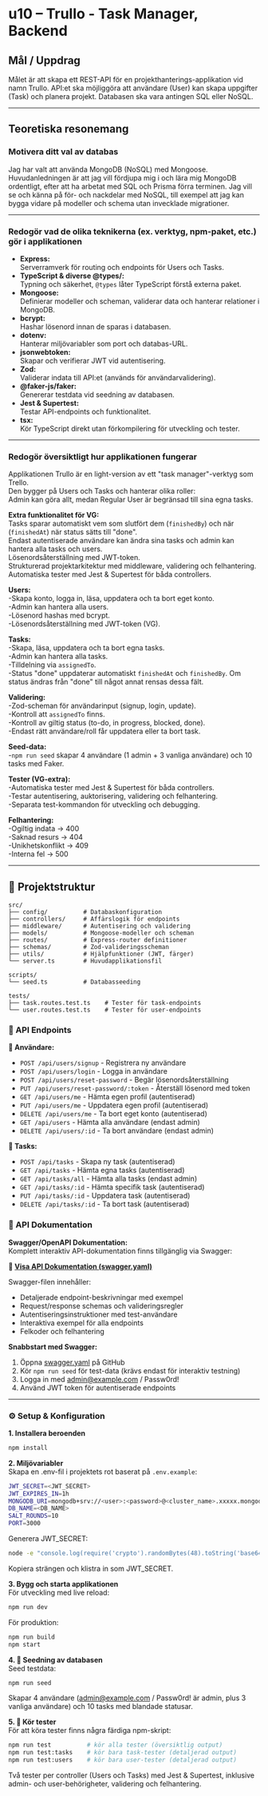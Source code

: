 # u10 – Trullo - Task Manager, Backend

## Mål / Uppdrag

Målet är att skapa ett REST-API för en projekthanterings-applikation vid namn Trullo. API\:et ska möjliggöra att användare (User) kan skapa uppgifter (Task) och planera projekt. Databasen ska vara antingen SQL eller NoSQL.

***

## Teoretiska resonemang  
### Motivera ditt val av databas  
Jag har valt att använda MongoDB (NoSQL) med Mongoose. Huvudanledningen är att jag vill fördjupa mig i och lära mig MongoDB ordentligt, efter att ha arbetat med SQL och Prisma förra terminen. Jag vill se och känna på för- och nackdelar med NoSQL, till exempel att jag kan bygga vidare på modeller och schema utan invecklade migrationer.  

***

### Redogör vad de olika teknikerna (ex. verktyg, npm-paket, etc.) gör i applikationen  
- **Express:**  
Serverramverk för routing och endpoints för Users och Tasks.  
- **TypeScript & diverse @types/:**  
Typning och säkerhet, `@types` låter TypeScript förstå externa paket.  
- **Mongoose:**  
Definierar modeller och scheman, validerar data och hanterar relationer i MongoDB.  
- **bcrypt:**  
Hashar lösenord innan de sparas i databasen.  
- **dotenv:**  
Hanterar miljövariabler som port och databas-URL.  
- **jsonwebtoken:**  
Skapar och verifierar JWT vid autentisering.  
- **Zod:**  
Validerar indata till API:et (används för användarvalidering).  
- **@faker-js/faker:**  
Genererar testdata vid seedning av databasen.  
- **Jest & Supertest:**  
Testar API-endpoints och funktionalitet.  
- **tsx:**  
Kör TypeScript direkt utan förkompilering för utveckling och tester.  

***

### Redogör översiktligt hur applikationen fungerar  
Applikationen Trullo är en light-version av ett "task manager"-verktyg som Trello.  
Den bygger på Users och Tasks och hanterar olika roller:  
Admin kan göra allt, medan Regular User är begränsad till sina egna tasks.  

**Extra funktionalitet för VG:**  
Tasks sparar automatiskt vem som slutfört dem (`finishedBy`) och när (`finishedAt`) när status sätts till "done".  
Endast autentiserade användare kan ändra sina tasks och admin kan hantera alla tasks och users.  
Lösenordsåterställning med JWT-token.  
Strukturerad projektarkitektur med middleware, validering och felhantering.  
Automatiska tester med Jest & Supertest för båda controllers.  
  

**Users:**  
-Skapa konto, logga in, läsa, uppdatera och ta bort eget konto.  
-Admin kan hantera alla users.  
-Lösenord hashas med bcrypt.  
-Lösenordsåterställning med JWT-token (VG).

**Tasks:**  
-Skapa, läsa, uppdatera och ta bort egna tasks.  
-Admin kan hantera alla tasks.  
-Tilldelning via `assignedTo`.  
-Status "done" uppdaterar automatiskt `finishedAt` och `finishedBy`. Om status ändras från "done" till något annat rensas dessa fält.  

**Validering:**  
-Zod-scheman för användarinput (signup, login, update).  
-Kontroll att `assignedTo` finns.  
-Kontroll av giltig status (to-do, in progress, blocked, done).  
-Endast rätt användare/roll får uppdatera eller ta bort task.  

**Seed-data:**  
-`npm run seed` skapar 4 användare (1 admin + 3 vanliga användare) och 10 tasks med Faker.  

**Tester (VG-extra):**  
-Automatiska tester med Jest & Supertest för båda controllers.  
-Testar autentisering, auktorisering, validering och felhantering.  
-Separata test-kommandon för utveckling och debugging.

**Felhantering:**  
-Ogiltig indata → 400  
-Saknad resurs → 404  
-Unikhetskonflikt → 409  
-Interna fel → 500  

***

## 📁 Projektstruktur

```
src/
├── config/          # Databaskonfiguration
├── controllers/     # Affärslogik för endpoints
├── middleware/      # Autentisering och validering
├── models/          # Mongoose-modeller och scheman
├── routes/          # Express-router definitioner
├── schemas/         # Zod-valideringsscheman
├── utils/           # Hjälpfunktioner (JWT, färger)
└── server.ts        # Huvudapplikationsfil

scripts/
└── seed.ts          # Databasseeding

tests/
├── task.routes.test.ts    # Tester för task-endpoints
└── user.routes.test.ts    # Tester för user-endpoints
```

### 🔌 API Endpoints

**👤 Användare:**
- `POST /api/users/signup` - Registrera ny användare
- `POST /api/users/login` - Logga in användare
- `POST /api/users/reset-password` - Begär lösenordsåterställning
- `PUT /api/users/reset-password/:token` - Återställ lösenord med token
- `GET /api/users/me` - Hämta egen profil (autentiserad)
- `PUT /api/users/me` - Uppdatera egen profil (autentiserad)
- `DELETE /api/users/me` - Ta bort eget konto (autentiserad)
- `GET /api/users` - Hämta alla användare (endast admin)
- `DELETE /api/users/:id` - Ta bort användare (endast admin)

**📝 Tasks:**
- `POST /api/tasks` - Skapa ny task (autentiserad)
- `GET /api/tasks` - Hämta egna tasks (autentiserad)
- `GET /api/tasks/all` - Hämta alla tasks (endast admin)
- `GET /api/tasks/:id` - Hämta specifik task (autentiserad)
- `PUT /api/tasks/:id` - Uppdatera task (autentiserad)
- `DELETE /api/tasks/:id` - Ta bort task (autentiserad)

### 📖 API Dokumentation

**Swagger/OpenAPI Dokumentation:**  
Komplett interaktiv API-dokumentation finns tillgänglig via Swagger:

**🔗 [Visa API Dokumentation (swagger.yaml)](./swagger.yaml)**

Swagger-filen innehåller:
- Detaljerade endpoint-beskrivningar med exempel
- Request/response schemas och valideringsregler  
- Autentiseringsinstruktioner med test-användare
- Interaktiva exempel för alla endpoints
- Felkoder och felhantering

**Snabbstart med Swagger:**
1. Öppna [swagger.yaml](./swagger.yaml) på GitHub
2. Kör `npm run seed` för test-data (krävs endast för interaktiv testning)
3. Logga in med admin@example.com / Passw0rd!
4. Använd JWT token för autentiserade endpoints

***

### ⚙️ Setup & Konfiguration  

**1. Installera beroenden**
```bash
npm install
```
  
**2. Miljövariabler**  
Skapa en .env-fil i projektets rot baserat på `.env.example`:  
```bash
JWT_SECRET=<JWT_SECRET>
JWT_EXPIRES_IN=1h
MONGODB_URI=mongodb+srv://<user>:<password>@<cluster_name>.xxxxx.mongodb.net/?retryWrites=true&w=majority
DB_NAME=<DB_NAME>
SALT_ROUNDS=10
PORT=3000
```
  
Generera JWT_SECRET:
```bash
node -e "console.log(require('crypto').randomBytes(48).toString('base64'))"
```
Kopiera strängen och klistra in som JWT_SECRET.  

**3. Bygg och starta applikationen**  
För utveckling med live reload:
```bash
npm run dev
```
  
För produktion:  
```bash
npm run build
npm start
```

**4. 🌱 Seedning av databasen**  
Seed testdata:
```bash
npm run seed
```
Skapar 4 användare (admin@example.com / Passw0rd! är admin, plus 3 vanliga användare) och 10 tasks med blandade statusar.

**5. 🧪 Kör tester**  
För att köra tester finns några färdiga npm-skript:
```bash
npm run test          # kör alla tester (översiktlig output)
npm run test:tasks    # kör bara task-tester (detaljerad output)
npm run test:users    # kör bara user-tester (detaljerad output)
```
  
Två tester per controller (Users och Tasks) med Jest & Supertest, inklusive admin- och user-behörigheter, validering och felhantering.  
  
  

